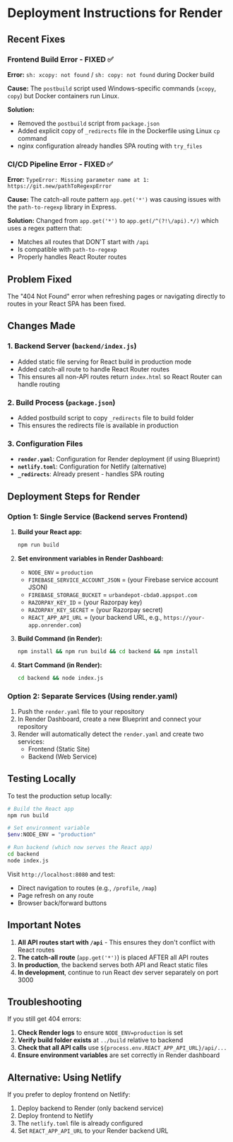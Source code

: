 # Deployment Instructions for Render

## Recent Fixes

### Frontend Build Error - FIXED ✅
**Error:** `sh: xcopy: not found` / `sh: copy: not found` during Docker build

**Cause:** The `postbuild` script used Windows-specific commands (`xcopy`, `copy`) but Docker containers run Linux.

**Solution:** 
- Removed the `postbuild` script from `package.json`
- Added explicit copy of `_redirects` file in the Dockerfile using Linux `cp` command
- nginx configuration already handles SPA routing with `try_files`

### CI/CD Pipeline Error - FIXED ✅
**Error:** `TypeError: Missing parameter name at 1: https://git.new/pathToRegexpError`

**Cause:** The catch-all route pattern `app.get('*')` was causing issues with the `path-to-regexp` library in Express.

**Solution:** Changed from `app.get('*')` to `app.get(/^(?!\/api).*/)` which uses a regex pattern that:
- Matches all routes that DON'T start with `/api`
- Is compatible with `path-to-regexp`
- Properly handles React Router routes

## Problem Fixed
The "404 Not Found" error when refreshing pages or navigating directly to routes in your React SPA has been fixed.

## Changes Made

### 1. Backend Server (`backend/index.js`)
- Added static file serving for React build in production mode
- Added catch-all route to handle React Router routes
- This ensures all non-API routes return `index.html` so React Router can handle routing

### 2. Build Process (`package.json`)
- Added postbuild script to copy `_redirects` file to build folder
- This ensures the redirects file is available in production

### 3. Configuration Files
- **`render.yaml`**: Configuration for Render deployment (if using Blueprint)
- **`netlify.toml`**: Configuration for Netlify (alternative)
- **`_redirects`**: Already present - handles SPA routing

## Deployment Steps for Render

### Option 1: Single Service (Backend serves Frontend)

1. **Build your React app:**
   ```bash
   npm run build
   ```

2. **Set environment variables in Render Dashboard:**
   - `NODE_ENV` = `production`
   - `FIREBASE_SERVICE_ACCOUNT_JSON` = (your Firebase service account JSON)
   - `FIREBASE_STORAGE_BUCKET` = `urbandepot-cbda0.appspot.com`
   - `RAZORPAY_KEY_ID` = (your Razorpay key)
   - `RAZORPAY_KEY_SECRET` = (your Razorpay secret)
   - `REACT_APP_API_URL` = (your backend URL, e.g., `https://your-app.onrender.com`)

3. **Build Command (in Render):**
   ```bash
   npm install && npm run build && cd backend && npm install
   ```

4. **Start Command (in Render):**
   ```bash
   cd backend && node index.js
   ```

### Option 2: Separate Services (Using render.yaml)

1. Push the `render.yaml` file to your repository
2. In Render Dashboard, create a new Blueprint and connect your repository
3. Render will automatically detect the `render.yaml` and create two services:
   - Frontend (Static Site)
   - Backend (Web Service)

## Testing Locally

To test the production setup locally:

```bash
# Build the React app
npm run build

# Set environment variable
$env:NODE_ENV = "production"

# Run backend (which now serves the React app)
cd backend
node index.js
```

Visit `http://localhost:8080` and test:
- Direct navigation to routes (e.g., `/profile`, `/map`)
- Page refresh on any route
- Browser back/forward buttons

## Important Notes

1. **All API routes start with `/api`** - This ensures they don't conflict with React routes
2. **The catch-all route** (`app.get('*')`) is placed AFTER all API routes
3. **In production**, the backend serves both API and React static files
4. **In development**, continue to run React dev server separately on port 3000

## Troubleshooting

If you still get 404 errors:

1. **Check Render logs** to ensure `NODE_ENV=production` is set
2. **Verify build folder exists** at `../build` relative to backend
3. **Check that all API calls** use `${process.env.REACT_APP_API_URL}/api/...`
4. **Ensure environment variables** are set correctly in Render dashboard

## Alternative: Using Netlify

If you prefer to deploy frontend on Netlify:

1. Deploy backend to Render (only backend service)
2. Deploy frontend to Netlify
3. The `netlify.toml` file is already configured
4. Set `REACT_APP_API_URL` to your Render backend URL

